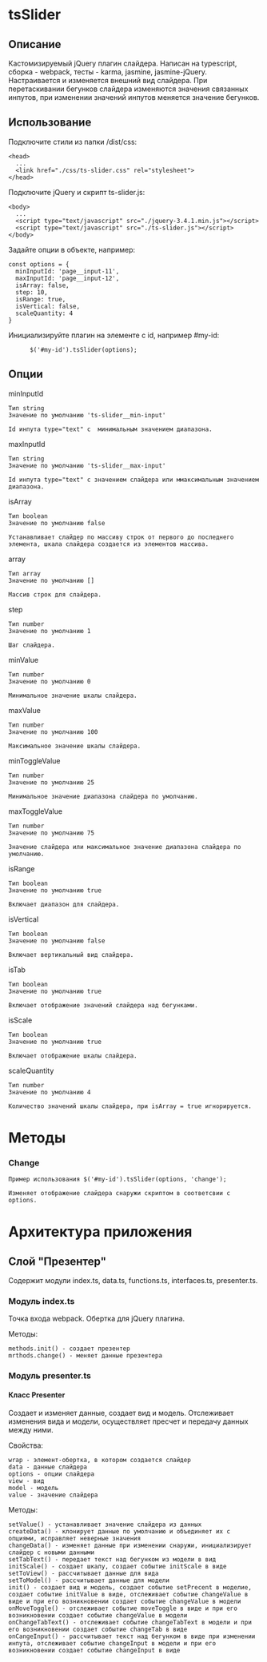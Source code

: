 <!-- START doctoc generated TOC please keep comment here to allow auto update
DON'T EDIT THIS SECTION, INSTEAD RE-RUN doctoc TO UPDATE


- [Overview](#overview)
- [References](#references)
  - [TypeScript](#typescript)
  - [Webpack 4](#webpack-4)
  - [Karma, Jasmine](#karma-jasmine)
  - [All together](#all-together)

END doctoc generated TOC please keep comment here to allow auto update

# Overview

The tutorial explaining how to use this repo and it's directory structure and
configuration files are in this
[developerlife.com tutorial](http://developerlife.com/2019/07/06/starter-project-typescript-karma-jasmine-webpack/).

<img src="https://raw.githubusercontent.com/nazmulidris/ts-template/master/arch-diagram.jpg" width="50%"></img>

# References

## TypeScript

TypeScript intro

- https://www.youtube.com/watch?v=XShQO3BvOyM

TypeScript and Webpack 4 intro

- https://www.youtube.com/watch?v=8TiZdePyduI
- https://github.com/GeekLaunch/webpack-tutorial
- https://github.com/TypeStrong/ts-loader

## Webpack 4

Webpack 4

- https://wanago.io/2018/07/16/webpack-4-course-part-one-entry-output-and-es6-modules/

Webpack configuration

- https://webpack.js.org/configuration/devtool/
- https://medium.com/@rajaraodv/webpack-the-confusing-parts-58712f8fcad9

Webpack dev server configuration

- https://github.com/webpack/webpack-dev-server/issues/720#issuecomment-268470989
- https://webpack.js.org/guides/development/#using-webpack-dev-server

## Karma, Jasmine

Karma, Jasmine

- http://www.bradoncode.com/blog/2015/02/27/karma-tutorial/
- https://stackoverflow.com/a/17327465/2085356

## All together

Karma, Jasmine, and Webpack setup

- https://mike-ward.net/2015/09/07/tips-on-setting-up-karma-testing-with-webpack/

TypeScript migrate from typings to npm @types

- http://codereform.com/blog/post/migrating-from-typings-to-npm-types/

TypeScript, Webpack, Jasmine, and Karma

- https://templecoding.com/blog/2016/02/02/how-to-setup-testing-using-typescript-mocha-chai-sinon-karma-and-webpack
- https://github.com/thitemple/TypescriptMochaWebpackDemo
 -->

# tsSlider

## Описание
 
Кастомизируемый jQuery плагин слайдера. Написан на typescript, сборка - webpack, тесты - karma, jasmine, jasmine-jQuery. Настраивается и изменяется внешний вид слайдера. При перетаскивании бегунков слайдера изменяются значения связанных инпутов, при изменении значений инпутов меняется значение бегунков.

## Использование

Подключите стили из папки /dist/css:

	<head> 
	  ... 
	  <link href="./css/ts-slider.css" rel="stylesheet">
	</head>

Подключите jQuery и скрипт ts-slider.js:

	<body>
	  ...
	  <script type="text/javascript" src="./jquery-3.4.1.min.js"></script>
	  <script type="text/javascript" src="./ts-slider.js"></script>
	</body>

Задайте опции в объекте, например:

	const options = {
	  minInputId: 'page__input-11',
	  maxInputId: 'page__input-12',
	  isArray: false,
	  step: 10,
	  isRange: true,
	  isVertical: false,
	  scaleQuantity: 4
	}

Инициализируйте плагин на элементе с id, например #my-id:

		  $('#my-id').tsSlider(options);

## Опции

  minInputId

    Тип string
    Значение по умолчанию 'ts-slider__min-input'

    Id инпута type="text" с  минимальным значением диапазона.

  maxInputId

    Тип string
    Значение по умолчанию 'ts-slider__max-input'

    Id инпута type="text" с значением слайдера или ммаксимальным значением диапазона.

  isArray

    Тип boolean
    Значение по умолчанию false

    Устанавливает слайдер по массиву строк от первого до последнего элемента, шкала слайдера создается из элементов массива.

  array

    Тип array
    Значение по умолчанию []

    Массив строк для слайдера.

  step

    Тип number
    Значение по умолчанию 1

    Шаг слайдера.

  minValue

    Тип number
    Значение по умолчанию 0

    Минимальное значение шкалы слайдера.

  maxValue

    Тип number
    Значение по умолчанию 100

    Максимальное значение шкалы слайдера.

  minToggleValue

    Тип number
    Значение по умолчанию 25

    Минимальное значение диапазона слайдера по умолчанию.

  maxToggleValue

    Тип number
    Значение по умолчанию 75

    Значение слайдера или максимальное значение диапазона слайдера по умолчанию.

  isRange

    Тип boolean
    Значение по умолчанию true

    Включает диапазон для слайдера.

  isVertical

    Тип boolean
    Значение по умолчанию false

    Включает вертикальный вид слайдера.

  isTab

    Тип boolean
    Значение по умолчанию true

    Включает отображение значений слайдера над бегунками.

  isScale

    Тип boolean
    Значение по умолчанию true

    Включает отображение шкалы слайдера.

  scaleQuantity

    Тип number
    Значение по умолчанию 4

    Количество значений шкалы слайдера, при isArray = true игнорируется.

# Методы
  
### Change

    Пример использования $('#my-id').tsSlider(options, 'change');

    Изменяет отображение слайдера снаружи скриптом в соответсвии с options.

# Архитектура приложения

## Слой "Презентер"

Содержит модули index.ts, data.ts, functions.ts, interfaces.ts, presenter.ts.

### Модуль index.ts

Точка входа webpack. Обертка для jQuery плагина.

Методы:

	methods.init() - создает презентер
	mrthods.change() - меняет данные презентера

### Модуль presenter.ts

#### Класс Presenter

Создает и изменяет данные, создает вид и модель. Отслеживает изменения вида и модели, осуществляет пресчет и передачу данных между ними.

Свойства:
	
	wrap - элемент-обертка, в котором создается слайдер
	data - данные слайдера
	options - опции слайдера
	view - вид
	model - модель
	value - значение слайдера

Методы:

	setValue() - устанавливает значение слайдера из данных
	createData() - клонирует данные по умолчанию и объединяет их с опциями, исправляет неверные значения
	changeData() - изменяет данные при изменении снаружи, инициализирует слайдер с новыми данными
	setTabText() - передает текст над бегунком из модели в вид
	initScale() - создает шкалу, создает событие initScale в виде
	setToView() - рассчитывает данные для вида
	setToModel() - рассчитывает данные для модели
	init() - создает вид и модель, создает событие setPrecent в моделие, создает событие initValue в виде, отслеживает событие changeValue в виде и при его возникновении создает событие changeValue в модели
	onMoveToggle() - отслеживает событие moveToggle в виде и при его возникновении создает событие changeValue в модели
	onChangeTabText() - отслеживает событие changeTabText в модели и при его возникновении создает событие changeTab в виде
	onCangeInput() - рассчитывает текст над бегунком в виде при изменении инпута, отслеживает событие changeInput в модели и при его возникновении создает событие changeInput в виде
    
